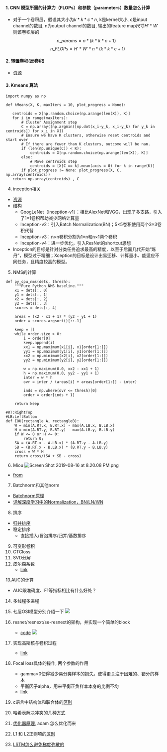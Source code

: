 #### 1. CNN 模型所需的计算力（FLOPs）和参数（parameters）数量怎么计算
   
  * 对于一个卷积层，假设其大小为$k*k*c*n$, k是kernel大小, c是input channel的数目, n为output channel的数目, 输出的feature map尺寸$H' * W'$则该卷积层的$$n\_params = n * (k * k * c + 1）$$ $$n\_FLOPs =H'*W'*n*(k*k*c+1)$$

#### 2. 转置卷积(反卷积)
  * [资源](https://datascience.stackexchange.com/questions/6107/what-are-deconvolutional-layers)

#### 3. Kmeans 算法

 ```
import numpy as np

def kMeans(X, K, maxIters = 10, plot_progress = None):

    centroids = X[np.random.choice(np.arange(len(X)), K)]
    for i in range(maxIters):
        # Cluster Assignment step
        C = np.array([np.argmin([np.dot(x_i-y_k, x_i-y_k) for y_k in centroids]) for x_i in X])
        # Ensure we have K clusters, otherwise reset centroids and start over
        # If there are fewer than K clusters, outcome will be nan.
        if (len(np.unique(C)) < K):
            centroids = X[np.random.choice(np.arange(len(X)), K)]
        else:
            # Move centroids step 
            centroids = [X[C == k].mean(axis = 0) for k in range(K)]
        if plot_progress != None: plot_progress(X, C, np.array(centroids))
    return np.array(centroids) , C
```
4. inception相关
  * [资源](https://imlogm.github.io/%E6%B7%B1%E5%BA%A6%E5%AD%A6%E4%B9%A0/inception/)
  * 结构
      * GoogLeNet（Inception-v1）：相比AlexNet和VGG，出现了多支路，引入了1×1卷积帮助减少网络计算量
    * Inception-v2：引入Batch Normalization(BN)；5×5卷积使用两个3×3卷积代替
    * Inception-v3：n×n卷积分割为1×n和n×1两个卷积
    * Inception-v4：进一步优化，引入ResNet的shortcut思想
* Inception的目标是针对分类任务追求最高的精度，以至于后面几代开始“炼丹”，模型过于精细；Xception的目标是设计出易迁移、计算量小、能适应不同任务，且精度较高的模型。

5. NMS的计算

```
def py_cpu_nms(dets, thresh):
    """Pure Python NMS baseline."""
    x1 = dets[:, 0]
    y1 = dets[:, 1]
    x2 = dets[:, 2]
    y2 = dets[:, 3]
    scores = dets[:, 4]

    areas = (x2 - x1 + 1) * (y2 - y1 + 1)
    order = scores.argsort()[::-1]

    keep = []
    while order.size > 0:
        i = order[0]
        keep.append(i)
        xx1 = np.maximum(x1[i], x1[order[1:]])
        yy1 = np.maximum(y1[i], y1[order[1:]])
        xx2 = np.minimum(x2[i], x2[order[1:]])
        yy2 = np.minimum(y2[i], y2[order[1:]])

        w = np.maximum(0.0, xx2 - xx1 + 1)
        h = np.maximum(0.0, yy2 - yy1 + 1)
        inter = w * h
        ovr = inter / (areas[i] + areas[order[1:]] - inter)

        inds = np.where(ovr <= thresh)[0]
        order = order[inds + 1]

    return keep
```
```
#RT:RightTop
#LB:LeftBottom
def IOU(rectangle A, rectangleB):
    W = min(A.RT.x, B.RT.x) - max(A.LB.x, B.LB.x) 
    H = min(A.RT.y, B.RT.y) - max(A.LB.y, B.LB.y) 
    if W <= 0 or H <= 0:
        return 0;
    SA = (A.RT.x - A.LB.x) * (A.RT.y - A.LB.y) 
    SB = (B.RT.x - B.LB.x) * (B.RT.y - B.LB.y) 
    cross = W * H
    return cross/(SA + SB - cross)
```
 6. Miou
![Screen Shot 2019-08-16 at 8.20.08 PM.png](https://upload-images.jianshu.io/upload_images/10167864-5ac36ed82774fd5e.png?imageMogr2/auto-orient/strip%7CimageView2/2/w/1240)
* [from](https://medium.com/digitalbridge/how-we-use-image-semantic-segmentation-e85fac734caf)
7. Batchnorm和其他norm
* [Batchnorm原理](https://zhuanlan.zhihu.com/p/62935978)
* [详解深度学习中的Normalization，BN/LN/WN](https://zhuanlan.zhihu.com/p/33173246)
8. 排序
* [归并排序](https://www.cnblogs.com/piperck/p/6030122.html)
* 稳定排序
    * 直接插入/冒泡排序/归并/基数排序
 9. 可变形卷积
10. CTCloss
11. SVD分解
12. 皮尔森系数
    * [link](https://blog.csdn.net/AlexMerer/article/details/74908435)

13.AUC的计算
   * AUC跟准确度、F1等指标相比有什么好处？
14. 多线程多进程
15. 七层OSI模型分别介绍一下
![](https://upload-images.jianshu.io/upload_images/10167864-c9fae90304f05084.png?imageMogr2/auto-orient/strip%7CimageView2/2/w/1240)
16. resnet/resnext/se-resnext的架构，并实现一个简单的block
    * [code](https://github.com/Cadene/pretrained-models.pytorch/blob/master/pretrainedmodels/models/senet.py)
![](https://upload-images.jianshu.io/upload_images/10167864-1a5ef57736a1ab3d.png?imageMogr2/auto-orient/strip%7CimageView2/2/w/1240)


17. 实现高斯核与卷积过程
    * [link](https://blog.csdn.net/nlite827109223/article/details/90697377)

18. Focal loss具体的操作, 两个参数的作用
    * gamma>0使得减少易分类样本的损失。使得更关注于困难的、错分的样本
    * 平衡因子alpha，用来平衡正负样本本身的比例不均
    * [link](https://www.cnblogs.com/king-lps/p/9497836.html)
19. c语言中结构体和联合体的[区别](https://blog.csdn.net/sjtudou/article/details/81074916)
20. 哈希表解决冲突的几种[方式](https://www.cnblogs.com/westlife-11358/p/10038878.html)
21. [优化器原理](https://zhuanlan.zhihu.com/p/32230623), adam 怎么优化而来
22. L1 和 L2正则项的[区别](https://www.cnblogs.com/lyr2015/p/8718104.html)
23. [LSTM怎么避免梯度弥散的](https://www.zhihu.com/question/34878706/answer/654501152)
